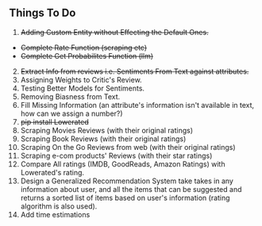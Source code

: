 ## Things To Do

1. ~~Adding Custom Entity without Effecting the Default Ones.~~

- ~~Complete Rate Function (scraping etc)~~
- ~~Complete Get Probabilites Function (llm)~~

2. ~~Extract Info from reviews i.e. Sentiments From Text against attributes.~~
3. Assigning Weights to Critic's Review.
4. Testing Better Models for Sentiments.
5. Removing Biasness from Text.
6. Fill Missing Information (an attribute's information isn't available in text, how can we assign a number?)
7. ~~pip install Lowerated~~
8. Scraping Movies Reviews (with their original ratings)
9. Scraping Book Reviews (with their original ratings)
10. Scraping On the Go Reviews from web (with their original ratings)
11. Scraping e-com products' Reviews (with their star ratings)
12. Compare All ratings (IMDB, GoodReads, Amazon Ratings) with Lowerated's rating.
13. Design a Generalized Recommendation System take takes in any information about user, and all the items that can be suggested and returns a sorted list of items based on user's information (rating algorithm is also used).
14. Add time estimations
